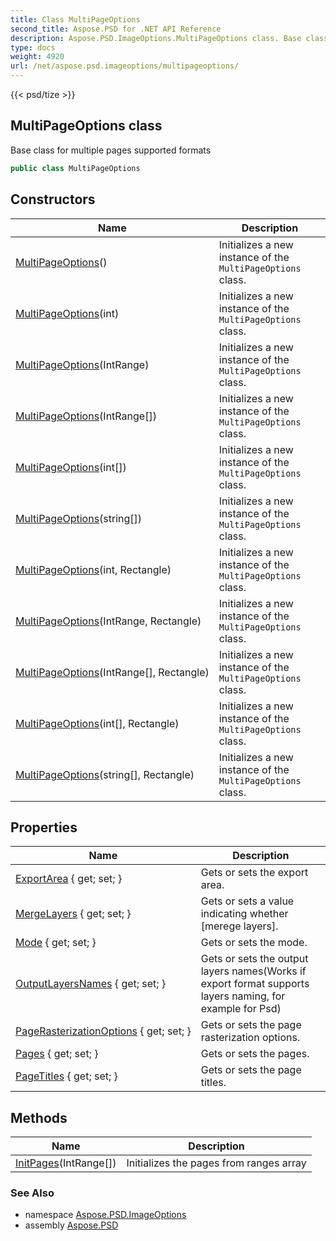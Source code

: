 ```yaml
---
title: Class MultiPageOptions
second_title: Aspose.PSD for .NET API Reference
description: Aspose.PSD.ImageOptions.MultiPageOptions class. Base class for multiple pages supported formats
type: docs
weight: 4920
url: /net/aspose.psd.imageoptions/multipageoptions/
---
```

{{< psd/tize >}}
## MultiPageOptions class

Base class for multiple pages supported formats

```csharp
public class MultiPageOptions
```

## Constructors

| Name | Description |
| --- | --- |
| [MultiPageOptions](multipageoptions/#constructor)() | Initializes a new instance of the `MultiPageOptions` class. |
| [MultiPageOptions](multipageoptions/#constructor_5)(int) | Initializes a new instance of the `MultiPageOptions` class. |
| [MultiPageOptions](multipageoptions/#constructor_1)(IntRange) | Initializes a new instance of the `MultiPageOptions` class. |
| [MultiPageOptions](multipageoptions/#constructor_3)(IntRange[]) | Initializes a new instance of the `MultiPageOptions` class. |
| [MultiPageOptions](multipageoptions/#constructor_7)(int[]) | Initializes a new instance of the `MultiPageOptions` class. |
| [MultiPageOptions](multipageoptions/#constructor_9)(string[]) | Initializes a new instance of the `MultiPageOptions` class. |
| [MultiPageOptions](multipageoptions/#constructor_6)(int, Rectangle) | Initializes a new instance of the `MultiPageOptions` class. |
| [MultiPageOptions](multipageoptions/#constructor_2)(IntRange, Rectangle) | Initializes a new instance of the `MultiPageOptions` class. |
| [MultiPageOptions](multipageoptions/#constructor_4)(IntRange[], Rectangle) | Initializes a new instance of the `MultiPageOptions` class. |
| [MultiPageOptions](multipageoptions/#constructor_8)(int[], Rectangle) | Initializes a new instance of the `MultiPageOptions` class. |
| [MultiPageOptions](multipageoptions/#constructor_10)(string[], Rectangle) | Initializes a new instance of the `MultiPageOptions` class. |

## Properties

| Name | Description |
| --- | --- |
| [ExportArea](../../aspose.psd.imageoptions/multipageoptions/exportarea/) { get; set; } | Gets or sets the export area. |
| [MergeLayers](../../aspose.psd.imageoptions/multipageoptions/mergelayers/) { get; set; } | Gets or sets a value indicating whether [merege layers]. |
| [Mode](../../aspose.psd.imageoptions/multipageoptions/mode/) { get; set; } | Gets or sets the mode. |
| [OutputLayersNames](../../aspose.psd.imageoptions/multipageoptions/outputlayersnames/) { get; set; } | Gets or sets the output layers names(Works if export format supports layers naming, for example for Psd) |
| [PageRasterizationOptions](../../aspose.psd.imageoptions/multipageoptions/pagerasterizationoptions/) { get; set; } | Gets or sets the page rasterization options. |
| [Pages](../../aspose.psd.imageoptions/multipageoptions/pages/) { get; set; } | Gets or sets the pages. |
| [PageTitles](../../aspose.psd.imageoptions/multipageoptions/pagetitles/) { get; set; } | Gets or sets the page titles. |

## Methods

| Name | Description |
| --- | --- |
| [InitPages](../../aspose.psd.imageoptions/multipageoptions/initpages/)(IntRange[]) | Initializes the pages from ranges array |

### See Also

* namespace [Aspose.PSD.ImageOptions](../../aspose.psd.imageoptions/)
* assembly [Aspose.PSD](../../)


